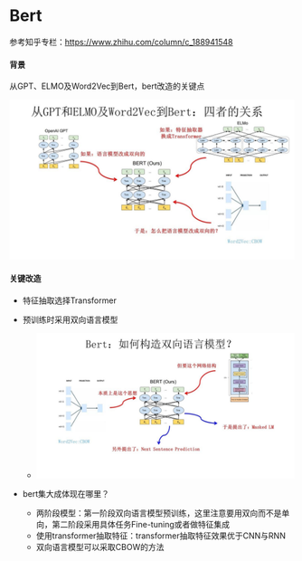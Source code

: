 # Bert

参考知乎专栏：https://www.zhihu.com/column/c_188941548

#### 背景

从GPT、ELMO及Word2Vec到Bert，bert改造的关键点

![img](dependencies\v2-330788d33e39396db17655e42c7f6afa_r.jpg)

#### 关键改造

- 特征抽取选择Transformer
- 预训练时采用双向语言模型
  - ![](dependencies\v2-146b89cf7ec3eceb349c0d39f8aea228_r.jpg)

- bert集大成体现在哪里？
  - 两阶段模型：第一阶段双向语言模型预训练，这里注意要用双向而不是单向，第二阶段采用具体任务Fine-tuning或者做特征集成
  - 使用transformer抽取特征：transformer抽取特征效果优于CNN与RNN
  - 双向语言模型可以采取CBOW的方法